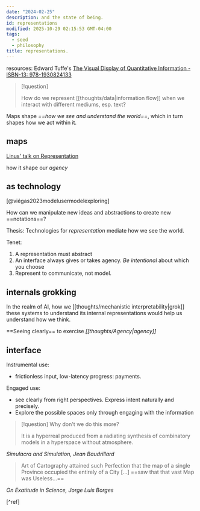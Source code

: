 ```yaml
---
date: "2024-02-25"
description: and the state of being.
id: representations
modified: 2025-10-29 02:15:53 GMT-04:00
tags:
  - seed
  - philosophy
title: representations.
---
```


resources: Edward Tuffe's [The Visual Display of Quantitative Information - ISBN-13: 978-1930824133](https://www.edwardtufte.com/book/the-visual-display-of-quantitative-information/)

> [!question]
>
> How do we represent [[thoughts/data|information flow]] when we interact with different mediums, esp. text?

Maps shape _==how we see and understand the world==_, which in turn shapes how we act within it.

## maps

[Linus' talk on Representation](https://www.youtube.com/watch?v=Tt_hDVN5TZE&list=PL_Kh09CR3iHa1ZPi4EsHeqX-1IB3CRLbA&index=2&ab_channel=CharStiles)

how it shape our _agency_

## as technology

[@viégas2023modelusermodelexploring]

How can we manipulate new ideas and abstractions to create new ==notations==?

Thesis: Technologies for _representation_ mediate how we see the world.

Tenet:

1. A representation must abstract
2. An interface always gives or takes agency. _Be intentional_ about which you choose
3. Represent to communicate, not model.

## internals grokking

In the realm of AI, how we [[thoughts/mechanistic interpretability|grok]] these systems to understand its internal representations would help us understand how we think.

==Seeing clearly== to exercise _[[thoughts/Agency|agency]]_

## interface

Instrumental use:

- frictionless input, low-latency progress: payments.

Engaged use:

- see clearly from right perspectives. Express intent naturally and precisely.
- Explore the possible spaces only through engaging with the information

> [!question] Why don't we do this more?
>
> It is a hyperreal produced from a radiating synthesis of combinatory models in a hyperspace without atmosphere.

_Simulacra and Simulation, Jean Baudrillard_

> Art of Cartography attained such Perfection that the map of a single Province occupied the entirely of a City [...] ==saw that that vast Map was Useless...==

_On Exatitude in Science, Jorge Luis Borges_

[^ref]
